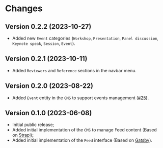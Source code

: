 # Changes

## Version 0.2.2 (2023-10-27)

- Added new `Event` categories (`Workshop`, `Presentation`, `Panel discussion`, `Keynote speak`, `Session`, `Event`).

## Version 0.2.1 (2023-10-11)

- Added `Reviewers` and `Reference` sections in the navbar menu.

## Version 0.2.0 (2023-08-22)

- Added `Event` entity in the `CMS` to support events management ([#25](https://github.com/geo-knowledge-hub/geo-knowledge-hub-feed/issues/25)).

## Version 0.1.0 (2023-06-08)

- Initial public release;
- Added initial implementation of the `CMS` to manage Feed content (Based on [Strapi](https://strapi.io/));
- Added initial implementation of the `Feed` interface (Based on [Gatsby](https://www.gatsbyjs.com/)).
